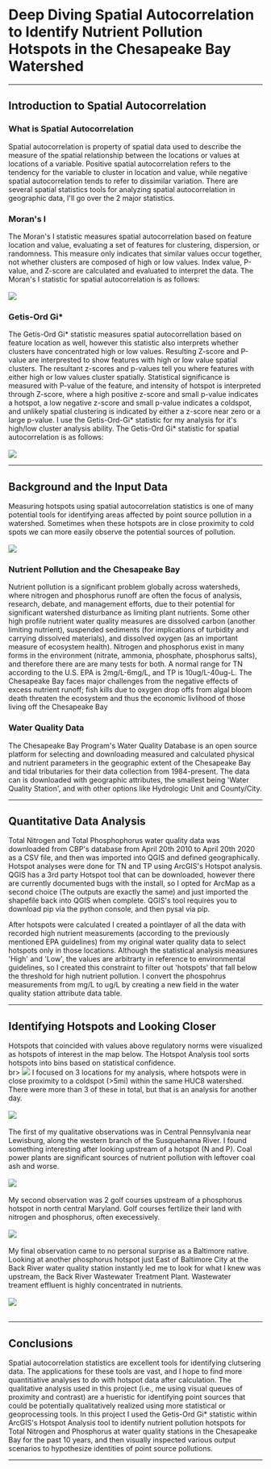 # Deep Diving Spatial Autocorrelation to Identify Nutrient Pollution Hotspots in the Chesapeake Bay Watershed
---

## Introduction to Spatial Autocorrelation

### What is Spatial Autocorrelation
Spatial autocorrelation is property of spatial data used to describe the measure of the spatial relationship between the locations or values at locations of a variable. Positive spatial autocorrelation refers to the tendency for the variable to cluster in location and value, while negative spatial autocorrelation tends to refer to dissimilar variation. There are several spatial statistics tools for analyzing spatial autocorrelation in geographic data, I'll go over the 2 major statistics. 
### Moran's I
The Moran's I statistic measures spatial autocorrelation based on feature location and value, evaluating a set of features for clustering, dispersion, or randomness. This measure only indicates that similar values occur together, not whether clusters are composed of high or low values. Index value, P-value, and Z-score are calculated and evaluated to interpret the data. The Moran's I statistic for spatial autocorrelation is as follows:
<br><br>
<img src="../project2_486/MoransI.png?raw=true"/>
### Getis-Ord Gi*
The Getis-Ord Gi* statistic measures spatial autocorrellation based on feature location as well, however this statistic also interprets whether clusters have concentrated high or low values. Resulting Z-score and P-value are interprested to show features with high or low value spatial clusters. The resultant z-scores and p-values tell you where features with either high or low values cluster spatially. Statistical significance is measured with P-value of the feature, and intensity of hotspot is interpreted through Z-score, where a high positive z-score and small p-value indicates a hotspot, a low negative z-score and small p-value indicates a coldspot, and unlikely spatial clustering is indicated by either a z-score near zero or a large p-value. I use the Getis-Ord-Gi* statistic for my analysis for it's high/low cluster analysis ability. The Getis-Ord Gi* statistic for spatial autocorrelation is as follows:
<br><br>
<img src="../project2_486/GetisOrdGi.png?raw=true"/>

---

## Background and the Input Data
Measuring hotspots using spatial autocorrelation statistics is one of many potential tools for identifying areas affected by point source pollution in a watershed. Sometimes when these hotspots are in close proximity to cold spots we can more easily observe the potential sources of pollution.
<br><br>
<img src="../project2_486/WaterQualityStations.jpg?raw=true"/>

### Nutrient Pollution and the Chesapeake Bay
Nutrient pollution is a significant problem globally across watersheds, where nitrogen and phosphorus runoff are often the focus of analysis, research, debate, and management efforts, due to their potential for significant watershed disturbance as limiting plant nutrients. Some other high profile nutrient water quality measures are dissolved carbon (another limiting nutrient), suspended sediments (for implications of turbidity and carrying dissolved materials), and dissolved oxygen (as an important measure of ecosystem health). Nitrogen and phosphorus exist in many forms in the environment (nitrate, ammonia, phosphate, phosphorus salts), and therefore there are are many tests for both. A normal range for TN according to the U.S. EPA is 2mg/L-6mg/L, and TP is 10ug/L-40ug-L. The Chesapeake Bay faces major challenges from the negative effects of excess nutrient runoff; fish kills due to oxygen drop offs from algal bloom death threaten the ecosystem and thus the economic livlihood of those living off the Chesapeake Bay
### Water Quality Data
The Chesapeake Bay Program's Water Quality Database is an open source platform for selecting and downloading measured and calculated physical and nutrient parameters in the geographic extent of the Chesapeake Bay and tidal tributaries for their data collection from 1984-present. The data can is downloaded with geographic attributes, the smallest being 'Water Quality Station', and with other options like Hydrologic Unit and County/City. 

---

## Quantitative Data Analysis
Total Nitrogen and Total Phosphophorus water quality data was downloaded from CBP's database from April 20th 2010 to April 20th 2020 as a CSV file, and then was imported into QGIS and defined geographically. Hotspot analyses were done for TN and TP using ArcGIS's Hotspot analysis. QGIS has a 3rd party Hotspot tool that can be downloaded, however there are currently documented bugs with the install, so I opted for ArcMap as a second choice (The outputs are exactly the same) and just imported the shapefile back into QGIS when complete. QGIS's tool requires you to download pip via the python console, and then pysal via pip.

After hotspots were calculated I created a pointlayer of all the data with recorded high nutrient measurements (according to the previously mentioned EPA guidelines) from my original water quality data to select hotspots only in those locations. Although the statistical analysis measures 'High' and 'Low', the values are arbitrarty in reference to environmental guidelines, so I created this constraint to filter out 'hotspots' that fall below the threshold for high nutrient pollution. I convert the phospohrus measurements from mg/L to ug/L by creating a new field in the water quality station attribute data table.

---

## Identifying Hotspots and Looking Closer
Hotspots that coincided with values above regulatory norms were visualized as hotspots of interest in the map below. The Hotspot Analysis tool sorts hotspots into bins based on statistical confidence.
<br>br>
<img src="../project2_486/NutrientHotspots.jpg?raw=true"/>
I focused on 3 locations for my analysis, where hotspots were in close proximity to a coldspot (>5mi) within the same HUC8 watershed. There were more than 3 of these in total, but that is an analysis for another day. 
<br><br>
<img src="../project2_486/HotspotCloserLook.jpg?raw=true"/>
<br><br>
The first of my qualitative observations was in Central Pennsylvania near Lewisburg, along the western branch of the Susquehanna River. I found something interesting after looking upstream of a hotspot (N and P). Coal power plants are significant sources of nutrient pollution with leftover coal ash and worse.
<br><br>
<img src="../project2_486/MontourPowerPlantHotspot.jpg?raw=true"/>
<br><br>
My second observation was 2 golf courses upstream of a phosphorus hotspot in north central Maryland. Golf courses fertilize their land with nitrogen and phosphorus, often execessively. 
<br><br>
<img src="../project2_486/MonocasyRiverHotspot.jpg?raw=true"/>
<br><br>
My final observation came to no personal surprise as a Baltimore native. Looking at another phosphorus hotspot just East of Baltimore City at the Back River water quality station instantly led me to look for what I knew was upstream, the Back River Wastewater Treatment Plant. Wastewater treament effluent is highly concentrated in nutrients.
<br><br>
<img src="../project2_486/BackRiverHotspot.jpg?raw=true"/>
<br><br>

---

## Conclusions

Spatial autocorrelation statistics are excellent tools for identifying clutsering data. The applications for these tools are vast, and I hope to find more quantitiative analyses to do with hotspot data after calculation. The qualitative analysis used in this project (i.e., me using visual queues of proximity and contrast) are a hueristic for identifying point sources that could be potentially qualitatively realized using more statistical or geoprocessing tools. In this project I used the Getis-Ord Gi* statistic within ArcGIS's Hotspot Analysis tool to identify nutrient pollution hotspots for Total Nitrogen and Phosphorus at water quality stations in the Chesapeake Bay for the past 10 years, and then visually inspected various output scenarios to hypothesize identities of point source pollutions.

---

